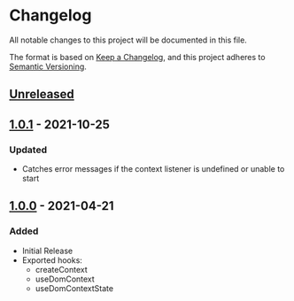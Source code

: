 # Changelog

All notable changes to this project will be documented in this file.

The format is based on [Keep a Changelog](https://keepachangelog.com/en/1.0.0/),
and this project adheres to [Semantic Versioning](https://semver.org/spec/v2.0.0.html).

## [Unreleased]

## [1.0.1] - 2021-10-25

### Updated

  - Catches error messages if the context listener is undefined or unable to start

## [1.0.0] - 2021-04-21

### Added

- Initial Release
- Exported hooks:
  - createContext
  - useDomContext
  - useDomContextState


[unreleased]: https://github.com/saasquatch/dom-context-hooks/compare/dom-context-hooks@1.0.1...HEAD
[1.0.1]: https://github.com/saasquatch/dom-context-hooks/releases/tag/dom-context-hooks@1.0.1
[1.0.0]: https://github.com/saasquatch/dom-context-hooks/releases/tag/dom-context-hooks@1.0.0
